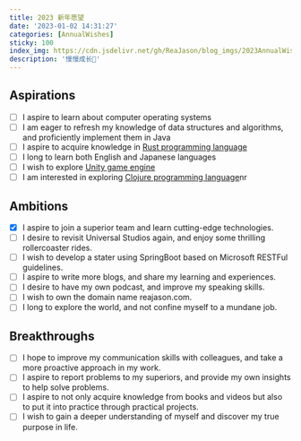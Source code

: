 ```yaml
---
title: 2023 新年愿望
date: '2023-01-02 14:31:27'
categories: [AnnualWishes]
sticky: 100
index_img: https://cdn.jsdelivr.net/gh/ReaJason/blog_imgs/2023AnnualWishes_index_img.png
description: '慢慢成长🌟'
---
```


## Aspirations

- [ ] I aspire to learn about computer operating systems
- [ ] I am eager to refresh my knowledge of data structures and algorithms, and proficiently implement them in Java
- [ ] I aspire to acquire knowledge in [Rust programming language ](https://www.rust-lang.org/)
- [ ] I long to learn both English and Japanese languages
- [ ] I wish to explore [Unity game engine ](https://unity.com/)
- [ ] I am interested in exploring [Clojure programming language](https://clojure.org/)nr

## Ambitions

- [x] I aspire to join a superior team and learn cutting-edge technologies.
- [ ] I desire to revisit Universal Studios again, and enjoy some thrilling rollercoaster rides.
- [ ] I wish to develop a stater using SpringBoot based on Microsoft RESTFul guidelines.
- [ ] I aspire to write more blogs, and share my learning and experiences.
- [ ] I desire to have my own podcast, and improve my speaking skills.
- [ ] I wish to own the domain name reajason.com.
- [ ] I long to explore the world, and not confine myself to a mundane job.

## Breakthroughs

- [ ] I hope to improve my communication skills with colleagues, and take a more proactive approach in my work.
- [ ] I aspire to report problems to my superiors, and provide my own insights to help solve problems.
- [ ] I aspire to not only acquire knowledge from books and videos but also to put it into practice through practical projects.
- [ ] I wish to gain a deeper understanding of myself and discover my true purpose in life.
